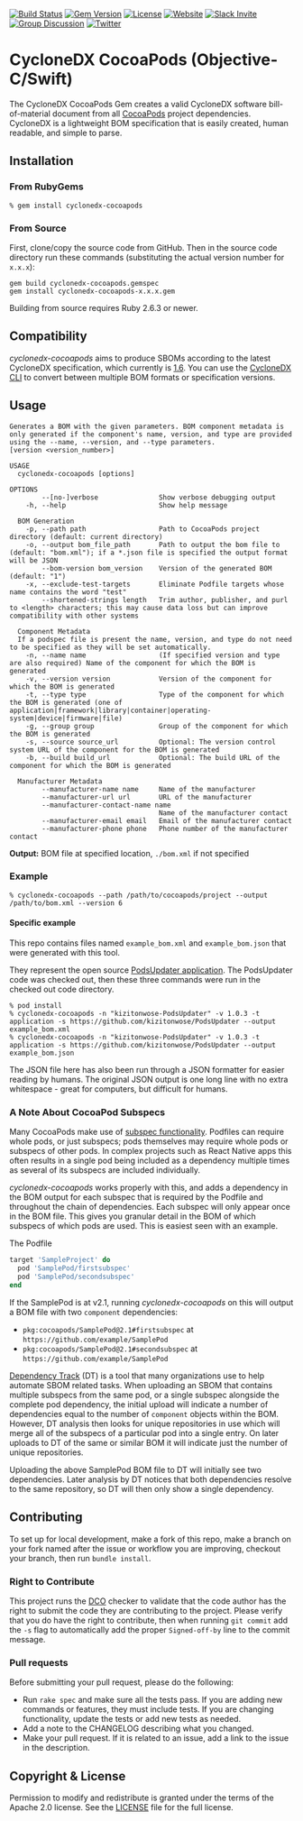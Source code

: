 [![Build Status](https://github.com/CycloneDX/cyclonedx-cocoapods/actions/workflows/ruby.yml/badge.svg)](https://github.com/CycloneDX/cyclonedx-cocoapods/actions/workflows/ruby.yml)
[![Gem Version](https://badge.fury.io/rb/cyclonedx-cocoapods.svg)](https://badge.fury.io/rb/cyclonedx-cocoapods)
[![License](https://img.shields.io/badge/license-Apache%202.0-brightgreen.svg)][License]
[![Website](https://img.shields.io/badge/https://-cyclonedx.org-blue.svg)](https://cyclonedx.org/)
[![Slack Invite](https://img.shields.io/badge/Slack-Join-blue?logo=slack&labelColor=393939)](https://cyclonedx.org/slack/invite)
[![Group Discussion](https://img.shields.io/badge/discussion-groups.io-blue.svg)](https://groups.io/g/CycloneDX)
[![Twitter](https://img.shields.io/twitter/url/http/shields.io.svg?style=social&label=Follow)](https://twitter.com/CycloneDX_Spec)


# CycloneDX CocoaPods (Objective-C/Swift)

The CycloneDX CocoaPods Gem creates a valid CycloneDX software bill-of-material document from all
[CocoaPods](https://cocoapods.org/) project dependencies. CycloneDX is a lightweight BOM specification
that is easily created, human readable, and simple to parse.

## Installation

### From RubyGems

```shell
% gem install cyclonedx-cocoapods
```

### From Source

First, clone/copy the source code from GitHub.  Then in the source code directory run these
commands (substituting the actual version number for `x.x.x`):

```shell
gem build cyclonedx-cocoapods.gemspec
gem install cyclonedx-cocoapods-x.x.x.gem
```

Building from source requires Ruby 2.6.3 or newer.

## Compatibility

*cyclonedx-cocoapods* aims to produce SBOMs according to the latest CycloneDX specification, which currently is [1.6](https://cyclonedx.org/docs/1.6/xml/).
You can use the [CycloneDX CLI](https://github.com/CycloneDX/cyclonedx-cli#convert-command) to convert between multiple BOM formats or specification versions.

## Usage
```
Generates a BOM with the given parameters. BOM component metadata is only generated if the component's name, version, and type are provided using the --name, --version, and --type parameters.
[version <version_number>]

USAGE
  cyclonedx-cocoapods [options]

OPTIONS
        --[no-]verbose               Show verbose debugging output
    -h, --help                       Show help message

  BOM Generation
    -p, --path path                  Path to CocoaPods project directory (default: current directory)
    -o, --output bom_file_path       Path to output the bom file to (default: "bom.xml"); if a *.json file is specified the output format will be JSON
        --bom-version bom_version    Version of the generated BOM (default: "1")
    -x, --exclude-test-targets       Eliminate Podfile targets whose name contains the word "test"
        --shortened-strings length   Trim author, publisher, and purl to <length> characters; this may cause data loss but can improve compatibility with other systems

  Component Metadata
  If a podspec file is present the name, version, and type do not need to be specified as they will be set automatically.
    -n, --name name                  (If specified version and type are also required) Name of the component for which the BOM is generated
    -v, --version version            Version of the component for which the BOM is generated
    -t, --type type                  Type of the component for which the BOM is generated (one of application|framework|library|container|operating-system|device|firmware|file)
    -g, --group group                Group of the component for which the BOM is generated
    -s, --source source_url          Optional: The version control system URL of the component for the BOM is generated
    -b, --build build_url            Optional: The build URL of the component for which the BOM is generated

  Manufacturer Metadata
        --manufacturer-name name     Name of the manufacturer
        --manufacturer-url url       URL of the manufacturer
        --manufacturer-contact-name name
                                     Name of the manufacturer contact
        --manufacturer-email email   Email of the manufacturer contact
        --manufacturer-phone phone   Phone number of the manufacturer contact
```

**Output:** BOM file at specified location, `./bom.xml` if not specified

### Example

```shell
% cyclonedx-cocoapods --path /path/to/cocoapods/project --output /path/to/bom.xml --version 6
```

#### Specific example

This repo contains files named `example_bom.xml` and `example_bom.json` that were generated with this tool.

They represent the open source [PodsUpdater application](https://github.com/kizitonwose/PodsUpdater).  The PodsUpdater
code was checked out, then these three commands were run in the checked out code directory.

```shell
% pod install
% cyclonedx-cocoapods -n "kizitonwose-PodsUpdater" -v 1.0.3 -t application -s https://github.com/kizitonwose/PodsUpdater --output example_bom.xml
% cyclonedx-cocoapods -n "kizitonwose-PodsUpdater" -v 1.0.3 -t application -s https://github.com/kizitonwose/PodsUpdater --output example_bom.json
```

The JSON file here has also been run through a JSON formatter for easier reading by humans.  The original JSON
output is one long line with no extra whitespace - great for computers, but difficult for humans.

### A Note About CocoaPod Subspecs

Many CocoaPods make use of [subspec functionality](https://guides.cocoapods.org/syntax/podspec.html#subspec).
Podfiles can require whole pods, or just subspecs; pods themselves may require whole pods or subspecs of other
pods.  In complex projects such as React Native apps this often results in a single pod being included as a
dependency multiple times as several of its subspecs are included individually.

*cyclonedx-cocoapods* works properly with this, and adds a dependency in the BOM output for each subspec that is
required by the Podfile and throughout the chain of dependencies.  Each subspec will only appear once in the BOM
file.  This gives you granular detail in the BOM of which subspecs of which pods are used.  This is easiest seen
with an example.

The Podfile
```ruby
target 'SampleProject' do
  pod 'SamplePod/firstsubspec'
  pod 'SamplePod/secondsubspec'
end
```

If the SamplePod is at v2.1, running *cyclonedx-cocoapods* on this will output a BOM file with two `component`
dependencies:
- `pkg:cocoapods/SamplePod@2.1#firstsubspec` at `https://github.com/example/SamplePod`
- `pkg:cocoapods/SamplePod@2.1#secondsubspec` at `https://github.com/example/SamplePod`

[Dependency Track](https://dependencytrack.org) (DT) is a tool that many organizations use to help automate SBOM
related tasks.  When uploading an SBOM that contains multiple subspecs from the same pod, or a single subspec
alongside the complete pod dependency, the initial upload will indicate a number of dependencies equal to the number
of `component` objects within the BOM.  However, DT analysis then looks for unique repositories in use which will
merge all of the subspecs of a particular pod into a single entry.  On later uploads to DT of the same or similar BOM
it will indicate just the number of unique repositories.

Uploading the above SamplePod BOM file to DT will initially see two dependencies.  Later analysis by DT notices
that both dependencies resolve to the same repository, so DT will then only show a single dependency.

## Contributing

To set up for local development, make a fork of this repo, make a branch on your fork named after the issue or workflow you are improving, checkout your branch, then run `bundle install`.

### Right to Contribute

This project runs the [DCO](https://probot.github.io/apps/dco/) checker to validate that the code author has the right to submit the code they are
contributing to the project.  Please verify that you do have the right to contribute, then when running `git commit` add the `-s` flag to
automatically add the proper `Signed-off-by` line to the commit message.

### Pull requests

Before submitting your pull request, please do the following:

- Run `rake spec` and make sure all the tests pass. If you are adding new commands or features, they must include tests. If you are changing functionality, update the tests or add new tests as needed.
- Add a note to the CHANGELOG describing what you changed.
- Make your pull request. If it is related to an issue, add a link to the issue in the description.

## Copyright & License
Permission to modify and redistribute is granted under the terms of the Apache 2.0 license. See the [LICENSE] file for the full license.

[License]: https://github.com/CycloneDX/cyclonedx-cocoapods/blob/master/LICENSE
